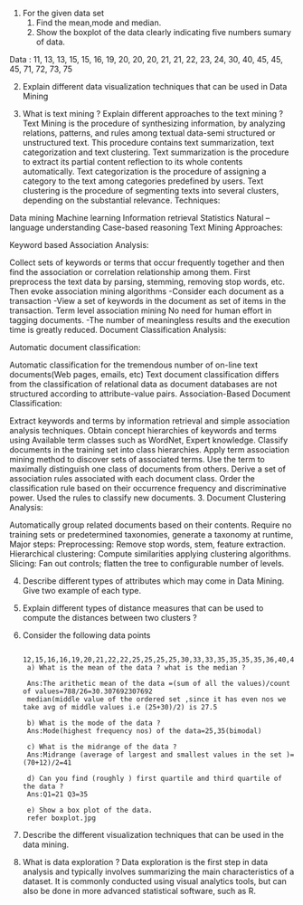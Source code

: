 
1. For the given data set
    1. Find the mean,mode and median.
    2. Show the boxplot of the data clearly indicating five numbers sumary of data.

Data : 11, 13, 13,  15, 15, 16, 19, 20, 20, 20, 21, 21, 22, 23, 24, 30, 40, 45, 45, 45, 71, 72, 73, 75


2. Explain different data visualization techniques that can be used in Data Mining


3. What is text mining ? Explain different approaches to the text mining ?
Text Mining is the procedure of synthesizing information, by analyzing relations, patterns, and rules among textual data-semi structured or unstructured text.
This procedure contains text summarization, text categorization and text clustering.
Text summarization is the procedure to extract its partial content reflection to its whole contents automatically.
Text categorization is the procedure of assigning a category to the text among categories predefined by users.
Text clustering is the procedure of segmenting texts into several clusters, depending on the substantial relevance.
Techniques:

Data mining
Machine learning
Information retrieval
Statistics
Natural –language understanding
Case-based reasoning
Text Mining Approaches:

Keyword based Association Analysis:

Collect sets of keywords or terms that occur frequently together and then find the association or correlation relationship among them.
First preprocess the text data by parsing, stemming, removing stop words, etc.
Then evoke association mining algorithms -Consider each document as a transaction -View a set of keywords in the document as set of items in the transaction.
Term level association mining
No need for human effort in tagging documents. -The number of meaningless results and the execution time is greatly reduced.
Document Classification Analysis:

Automatic document classification:

Automatic classification for the tremendous number of on-line text documents(Web pages, emails, etc)
Text document classification differs from the classification of relational data as document databases are not structured according to attribute-value pairs.
Association-Based Document Classification:

Extract keywords and terms by information retrieval and simple association analysis techniques.
Obtain concept hierarchies of keywords and terms using Available term classes such as WordNet, Expert knowledge.
Classify documents in the training set into class hierarchies.
Apply term association mining method to discover sets of associated terms.
Use the term to maximally distinguish one class of documents from others.
Derive a set of association rules associated with each document class.
Order the classification rule based on their occurrence frequency and discriminative power.
Used the rules to classify new documents.
3. Document Clustering Analysis:

Automatically group related documents based on their contents.
Require no training sets or predetermined taxonomies, generate a taxonomy at runtime,
Major steps:
Preprocessing: Remove stop words, stem, feature extraction.
Hierarchical clustering: Compute similarities applying clustering algorithms.
Slicing: Fan out controls; flatten the tree to configurable number of levels.



4. Describe different types of attributes which may come in Data Mining. Give two example of each type.

 
5. Explain different types of distance measures that can be used to compute the distances between two clusters ?

6. Consider the following data points 

        12,15,16,16,19,20,21,22,22,25,25,25,25,30,33,33,35,35,35,35,36,40,45,46,52,70
        a) What is the mean of the data ? what is the median ?

        Ans:The arithetic mean of the data =(sum of all the values)/count of values=788/26=30.307692307692
        median(middle value of the ordered set ,since it has even nos we take avg of middle values i.e (25+30)/2) is 27.5
        
        b) What is the mode of the data ?
        Ans:Mode(highest frequency nos) of the data=25,35(bimodal) 
        
        c) What is the midrange of the data ?
        Ans:Midrange (average of largest and smallest values in the set )=(70+12)/2=41
        
        d) Can you find (roughly ) first quartile and third quartile of the data ? 
        Ans:Q1=21 Q3=35
        
        e) Show a box plot of the data.
        refer boxplot.jpg

7. Describe the different visualization techniques that can be used in the data mining.

8. What is data exploration ?
Data exploration is the first step in data analysis and typically involves summarizing the main characteristics of a dataset. It is commonly conducted using visual analytics tools, but can also be done in more advanced statistical software, such as R.



